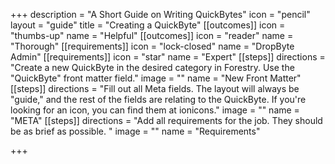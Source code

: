 +++
description = "A Short Guide on Writing QuickBytes"
icon = "pencil"
layout = "guide"
title = "Creating a QuickByte"
[[outcomes]]
icon = "thumbs-up"
name = "Helpful"
[[outcomes]]
icon = "reader"
name = "Thorough"
[[requirements]]
icon = "lock-closed"
name = "DropByte Admin"
[[requirements]]
icon = "star"
name = "Expert"
[[steps]]
directions = "Create a new QuickByte in the desired category in Forestry. Use the \"QuickByte\" front matter field."
image = ""
name = "New Front Matter"
[[steps]]
directions = "Fill out all Meta fields. The layout will always be \"guide,\" and the rest of the fields are relating to the QuickByte. If you're looking for an icon, you can find them at ionicons."
image = ""
name = "META"
[[steps]]
directions = "Add all requirements for the job. They should be as brief as possible. "
image = ""
name = "Requirements"

+++
